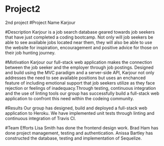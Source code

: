 # Project2
2nd project
#Project Name
Karjour

#Description
Karjour is a job search database geared towards job seekers that have just completed a coding bootcamp. 
Not only will job seekers be able to see available jobs located near them, they will also be able to use
the website for inspiration, encouragement and positive advice for those on their job hunting journey.

#Motivation
Karjour our full-stack web application makes the connection between the job seeker and the employer through job postings. 
Designed and build using the MVC paradigm and a server-side API, Karjour not only addresses the need to see available
positions but uses an enchanced feature of including emotional support that job seekers utilize as they face rejection
or feelings of inadequacy.Through testing, continuous integration and the use of linting tools our group has successfully
build a full-stack web application to confront this need within the codeing community.

#Results
Our group has designed, build and deployed a full-stack web application to Heroku.
We have implemented unit tests through linting and continuous integration of Travis CI.

#Team Efforts
Lisa Smith has done the frontend design work.
Brad Ham has done project management, testing and authentication.
Anissa Bartley has constructed the database, testing and implementation of Sequelize.
